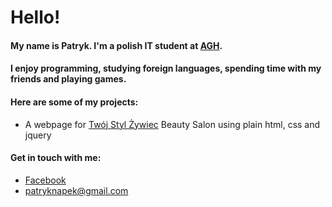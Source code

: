 # Hello!

#### My name is Patryk. I'm a polish IT student at [AGH](https://www.agh.edu.pl).
#### I enjoy programming, studying foreign languages, spending time with my friends and playing games.

#### Here are some of my projects:
* A webpage for [Twój Styl Żywiec](https://twojstylzywiec.pl) Beauty Salon using plain html, css and jquery


#### Get in touch with me:
* [Facebook](https://www.facebook.com/patryk.knapek.1)
* <patryknapek@gmail.com>


